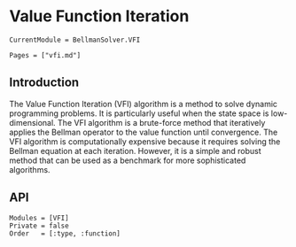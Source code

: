 # Value Function Iteration

```@meta
CurrentModule = BellmanSolver.VFI
```

```@contents
Pages = ["vfi.md"]
```

## Introduction

The Value Function Iteration (VFI) algorithm is a method to solve dynamic programming problems. It is particularly useful when the state space is low-dimensional. The VFI algorithm is a brute-force method that iteratively applies the Bellman operator to the value function until convergence. The VFI algorithm is computationally expensive because it requires solving the Bellman equation at each iteration. However, it is a simple and robust method that can be used as a benchmark for more sophisticated algorithms.

## API

```@autodocs
Modules = [VFI]
Private = false
Order   = [:type, :function]
```
